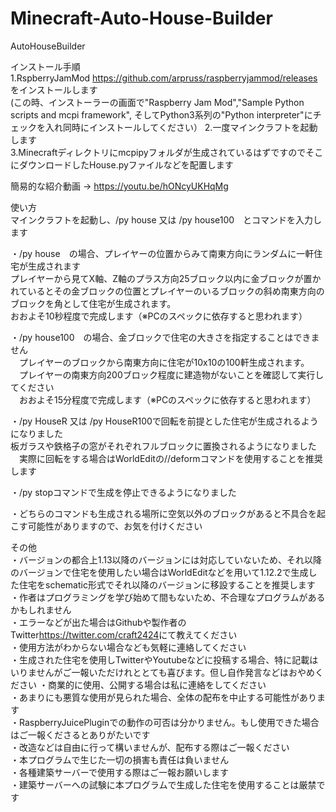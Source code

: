 # Minecraft-Auto-House-Builder

AutoHouseBuilder

インストール手順  
1.RspberryJamMod <https://github.com/arpruss/raspberryjammod/releases>をインストールします  
(この時、インストーラーの画面で"Raspberry Jam Mod","Sample Python scripts and mcpi framework",
 そしてPython3系列の"Python interpreter"にチェックを入れ同時にインストールしてください）
2.一度マインクラフトを起動します  
3.Minecraftディレクトリにmcpipyフォルダが生成されているはずですのでそこにダウンロードしたHouse.pyファイルなどを配置します  

簡易的な紹介動画 → <https://youtu.be/hONcyUKHqMg>  

使い方  
マインクラフトを起動し、/py house 又は /py house100　とコマンドを入力します  

・/py house　の場合、プレイヤーの位置からみて南東方向にランダムに一軒住宅が生成されます  
プレイヤーから見てX軸、Z軸のプラス方向25ブロック以内に金ブロックが置かれているとその金ブロックの位置とプレイヤーのいるブロックの斜め南東方向のブロックを角として住宅が生成されます。  
おおよそ10秒程度で完成します（※PCのスペックに依存すると思われます）  

・/py house100　の場合、金ブロックで住宅の大きさを指定することはできません  
　プレイヤーのブロックから南東方向に住宅が10x10の100軒生成されます。  
　プレイヤーの南東方向200ブロック程度に建造物がないことを確認して実行してください  
　おおよそ15分程度で完成します（※PCのスペックに依存すると思われます）  

・/py HouseR 又は /py HouseR100で回転を前提とした住宅が生成されるようになりました  
  板ガラスや鉄格子の窓がそれぞれフルブロックに置換されるようになりました  
　実際に回転をする場合はWorldEditの//deformコマンドを使用することを推奨します  

・/py stopコマンドで生成を停止できるようになりました  

・どちらのコマンドも生成される場所に空気以外のブロックがあると不具合を起こす可能性がありますので、お気を付けください  

その他  
・バージョンの都合上1.13以降のバージョンには対応していないため、それ以降のバージョンで住宅を使用したい場合はWorldEditなどを用いて1.12.2で生成した住宅をschematic形式でそれ以降のバージョンに移設することを推奨します  
・作者はプログラミングを学び始めて間もないため、不合理なプログラムがあるかもしれません  
・エラーなどが出た場合はGithubや製作者のTwitter<https://twitter.com/craft2424>にて教えてください  
・使用方法がわからない場合なども気軽に連絡してください  
・生成された住宅を使用しTwitterやYoutubeなどに投稿する場合、特に記載はいりませんがご一報いただけれととても喜びます。但し自作発言などはおやめください
・商業的に使用、公開する場合は私に連絡をしてください  
・あまりにも悪質な使用が見られた場合、全体の配布を中止する可能性があります  
・RaspberryJuicePluginでの動作の可否は分かりません。もし使用できた場合はご一報くださるとありがたいです  
・改造などは自由に行って構いませんが、配布する際はご一報ください    
・本プログラムで生じた一切の損害も責任は負いません  
・各種建築サーバーで使用する際はご一報お願いします  
・建築サーバーへの試験に本プログラムで生成した住宅を使用することは厳禁です  
